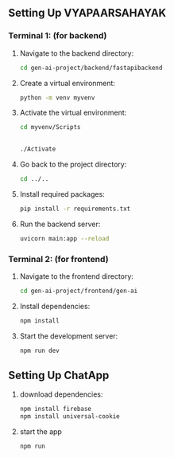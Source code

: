 ## Setting Up VYAPAARSAHAYAK

### Terminal 1: (for backend)

1. Navigate to the backend directory:

    ```bash
    cd gen-ai-project/backend/fastapibackend 
    ```

2. Create a virtual environment:

    ```bash
    python -m venv myvenv
    ```

3. Activate the virtual environment:

    ```bash
    cd myvenv/Scripts
  
    ```
    ```bash
    ./Activate
    ```

4. Go back to the project directory:

    ```bash
    cd ../..
    ```

5. Install required packages:

    ```bash
    pip install -r requirements.txt
    ```

6. Run the backend server:

    ```bash
    uvicorn main:app --reload
    ```

### Terminal 2: (for frontend)

1. Navigate to the frontend directory:

    ```bash
    cd gen-ai-project/frontend/gen-ai
    ```

2. Install dependencies:

    ```bash
    npm install
    ```

3. Start the development server:

    ```bash
    npm run dev
    ```



## Setting Up ChatApp

1. download dependencies:

    ```bash
    npm install firebase
    npm install universal-cookie
    ```
2. start the app

    ```bash
    npm run
    ```
